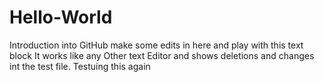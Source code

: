 # Hello-World
Introduction into GitHub
make some edits in here and play with this text block
It works like any
Other text 
Editor and shows deletions and changes int the test file. 
Testuing this again
